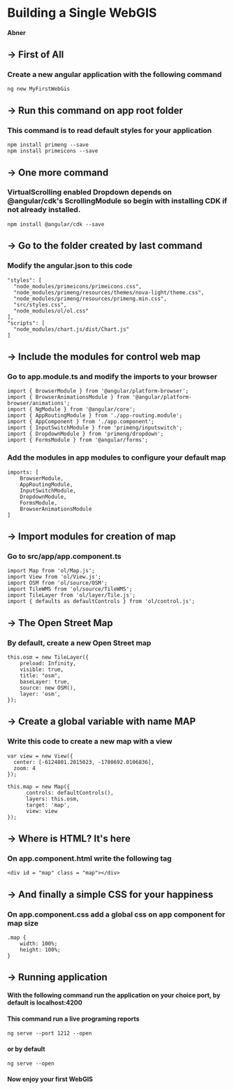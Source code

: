 # Building a Single WebGIS
#### Abner
## -> First of All
### Create a new angular application with the following command
```
ng new MyFirstWebGis
```
## -> Run this command on app root folder
### This command is to read default styles for your application
```
npm install primeng --save
npm install primeicons --save
```
## -> One more command
### VirtualScrolling enabled Dropdown depends on @angular/cdk's ScrollingModule so begin with installing CDK if not already installed.
```
npm install @angular/cdk --save
```
## -> Go to the folder created by last command
### Modify the angular.json to this code
```
"styles": [
  "node_modules/primeicons/primeicons.css",
  "node_modules/primeng/resources/themes/nova-light/theme.css",
  "node_modules/primeng/resources/primeng.min.css",
  "src/styles.css",
  "node_modules/ol/ol.css"
],
"scripts": [
  "node_modules/chart.js/dist/Chart.js"
]
```
## -> Include the modules for control web map
### Go to app.module.ts and modify the imports to your browser
```
import { BrowserModule } from '@angular/platform-browser';
import { BrowserAnimationsModule } from '@angular/platform-browser/animations';
import { NgModule } from '@angular/core';
import { AppRoutingModule } from './app-routing.module';
import { AppComponent } from './app.component';
import { InputSwitchModule } from 'primeng/inputswitch';
import { DropdownModule } from 'primeng/dropdown';
import { FormsModule } from '@angular/forms';
```
### Add the modules in app modules to configure your default map
```
imports: [
    BrowserModule,
    AppRoutingModule,
    InputSwitchModule,
    DropdownModule,
    FormsModule,
    BrowserAnimationsModule
]
```
## -> Import modules for creation of map
### Go to src/app/app.component.ts
```
import Map from 'ol/Map.js';
import View from 'ol/View.js';
import OSM from 'ol/source/OSM';
import TileWMS from 'ol/source/TileWMS';
import TileLayer from 'ol/layer/Tile.js';
import { defaults as defaultControls } from 'ol/control.js';
```
## -> The Open Street Map
### By default, create a new Open Street map
```
this.osm = new TileLayer({
    preload: Infinity,
    visible: true,
    title: "osm",
    baseLayer: true,
    source: new OSM(),
    layer: 'osm',
});
```
## -> Create a global variable with name MAP
### Write this code to create a new map with a view
```
var view = new View({
  center: [-6124801.2015023, -1780692.0106836],
  zoom: 4
});

this.map = new Map({
      controls: defaultControls(),
      layers: this.osm,
      target: 'map',
      view: view
});
```
## -> Where is HTML? It's here
### On app.component.html write the following tag
```
<div id = "map" class = "map"></div>
```
## -> And finally a simple CSS for your happiness
### On app.component.css add a global css on app component for map size
```
.map {
    width: 100%;
    height: 100%;
}
```
## -> Running application
#### With the following command run the application on your choice port, by default is localhost:4200
#### This command run a live programing reports
```
ng serve --port 1212 --open
```
#### or by default
```
ng serve --open
```
#### Now enjoy your first WebGIS
